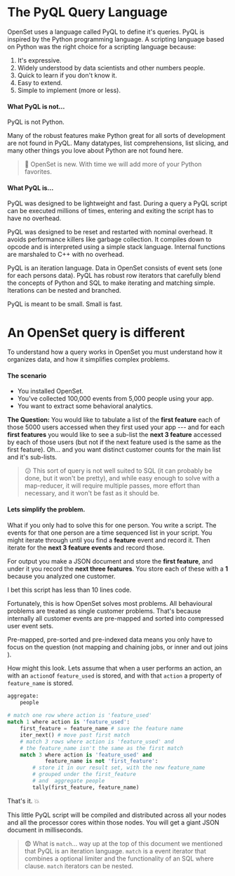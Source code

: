 # The PyQL Query Language

OpenSet uses a language called PyQL to define it's queries. PyQL is inspired by the Python programming language. A scripting language based on Python was the right choice for a scripting language because:
1. It's expressive.
2. Widely understood by data scientists and other numbers people.
3. Quick to learn if you don't know it.
4. Easy to extend.
5. Simple to implement (more or less).

#### What PyQL is not...

PyQL is not Python. 

Many of the robust features make Python great for all sorts of development are not found in PyQL. Many datatypes, list comprehensions, list slicing, and many other things you love about Python are not found here. 

> :baby: OpenSet is new. With time we will add more of your Python favorites.

#### What PyQL is...

PyQL was designed to be lightweight and fast. During a query a PyQL script can be executed millions of times, entering and exiting the script has to have no overhead.

PyQL was designed to be reset and restarted with nominal overhead. It avoids performance killers like garbage collection. It compiles down to opcode and is interpreted using a simple stack language. Internal functions are marshaled to C++ with no overhead. 

PyQL is an iteration language. Data in OpenSet consists of event sets (one for each persons data). PyQL has robust row iterators that carefully blend the concepts of Python and SQL to make iterating and matching simple. Iterations can be nested and branched.

PyQL is meant to be small. Small is fast.

# An OpenSet query is different

To understand how a query works in OpenSet you must understand how it organizes data, and how it simplifies complex problems.

#### The scenario

* You installed OpenSet.
* You've collected 100,000 events from 5,000 people using your app.
* You want to extract some behavioral analytics. 

**The Question:** You would like to tabulate a list of the **first feature** each of those 5000 users accessed when they first used your app --- and for each **first features** you would like to see a sub-list  the **next 3 feature** accessed by each of those users (but not if the next feature used is the same as the first feature). Oh... and you want distinct customer counts for the main list and it's sub-lists.

> :confused:  This sort of query is not well suited to SQL (it can probably be done, but it won't be pretty), and while easy enough to solve with a map-reducer, it will require multiple passes, more effort than necessary, and it won't be fast as it should be. 

#### Lets simplify the problem. 

What if you only had to solve this for one person. You write a script. The events for that one person are a time sequenced list in your script. You might iterate through until you find a **feature** event and record it. Then iterate for the **next 3 feature events** and record those. 

For output you make a JSON document and store the **first feature**, and under it you record the **next three features**. You store each of these with a **1** because you analyzed one customer.

I bet this script has less than 10 lines code. 

Fortunately, this is how OpenSet solves most problems. All behavioural problems are treated as single customer problems. That's because internally all customer events are pre-mapped and sorted into compressed user event sets. 

Pre-mapped, pre-sorted and pre-indexed data means you only have to focus on the question (not mapping and chaining jobs, or inner and out joins ).

How might this look. Lets assume that when a user performs an action, an with an `action`of `feature_used` is stored, and with that `action` a property of `feature_name` is stored.

```python
aggregate:
    people
      
# match one row where action is 'feature_used'
match 1 where action is 'feature_used':
    first_feature = feature_name # save the feature name
    iter_next() # move past first match
    # match 3 rows where action is 'feature_used' and
    # the feature_name isn't the same as the first match
    match 3 where action is 'feature_used' and 
            feature_name is not 'first_feature':
        # store it in our result set, with the new feature_name
        # grouped under the first_feature
        # and  aggregate people
        tally(first_feature, feature_name)
```

That's it. :boom:

This little PyQL script will be compiled and distributed across all your nodes and all the processor cores within those nodes. You will get a giant JSON document in milliseconds.

> :fearful: What is `match`... way up at the top of this document we mentioned that PyQL is an iteration language. `match` is a event iterator that combines a optional limiter and the functionality of an SQL where clause. `match` iterators can be nested.


